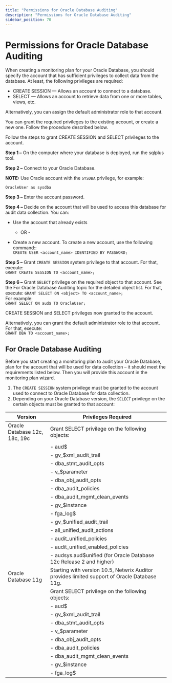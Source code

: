 ```yaml
---
title: "Permissions for Oracle Database Auditing"
description: "Permissions for Oracle Database Auditing"
sidebar_position: 70
---
```


# Permissions for Oracle Database Auditing

When creating a monitoring plan for your Oracle Database, you should specify the account that has
sufficient privileges to collect data from the database. At least, the following privileges are
required:

- CREATE SESSION — Allows an account to connect to a database.
- SELECT — Allows an account to retrieve data from one or more tables, views, etc.

Alternatively, you can assign the default administrator role to that account.

You can grant the required privileges to the existing account, or create a new one. Follow the
procedure described below.

Follow the steps to grant CREATE SESSION and SELECT privileges to the account.

**Step 1 –** On the computer where your database is deployed, run the sqlplus tool.

**Step 2 –** Connect to your Oracle Database.

**NOTE:** Use Oracle account with the `SYSDBA` privilege, for example:

`OracleUser as sysdba`

**Step 3 –** Enter the account password.

**Step 4 –** Decide on the account that will be used to access this database for audit data
collection. You can:

- Use the account that already exists

    - OR -

- Create a new account. To create a new account, use the following command::  
  `CREATE USER <account_name> IDENTIFIED BY PASSWORD;`

**Step 5 –** Grant `CREATE SESSION` system privilege to that account. For that, execute:  
`GRANT CREATE SESSION TO <account_name>;`

**Step 6 –** Grant `SELECT` privilege on the required object to that account. See the For Oracle
Database Auditing topic for the detailed object list. For that, execute:
`GRANT SELECT ON <object> TO <account_name>;`  
For example:  
`GRANT SELECT ON aud$ TO OracleUser;`

CREATE SESSION and SELECT privileges now granted to the account.

Alternatively, you can grant the default administrator role to that account. For that, execute:  
`GRANT DBA TO <account_name>; `

## For Oracle Database Auditing

Before you start creating a monitoring plan to audit your Oracle Database, plan for the account that
will be used for data collection – it should meet the requirements listed below. Then you will
provide this account in the monitoring plan wizard.

1. The `CREATE SESSION` system privilege must be granted to the account used to connect to Oracle
   Database for data collection.
2. Depending on your Oracle Database version, the `SELECT` privilege on the certain objects must be
   granted to that account:

| Version                  | Privileges Required                                                                                                               |
|--------------------------|-----------------------------------------------------------------------------------------------------------------------------------|
| Oracle Database 12c, 18c, 19c | Grant SELECT privilege on the following objects:                                                                               |
|                          | - aud$                                                                                                                            |
|                          | - gv_$xml_audit_trail                                                                                                              |
|                          | - dba_stmt_audit_opts                                                                                                              |
|                          | - v_$parameter                                                                                                                     |
|                          | - dba_obj_audit_opts                                                                                                               |
|                          | - dba_audit_policies                                                                                                               |
|                          | - dba_audit_mgmt_clean_events                                                                                                      |
|                          | - gv_$instance                                                                                                                     |
|                          | - fga_log$                                                                                                                         |
|                          | - gv_$unified_audit_trail                                                                                                          |
|                          | - all_unified_audit_actions                                                                                                        |
|                          | - audit_unified_policies                                                                                                           |
|                          | - audit_unified_enabled_policies                                                                                                   |
|                          | - audsys.aud$unified (for Oracle Database 12c Release 2 and higher)                                                                |
| Oracle Database 11g      | Starting with version 10.5, Netwrix Auditor provides limited support of Oracle Database 11g.                                       |
|                          | Grant SELECT privilege on the following objects:                                                                                   |
|                          | - aud$                                                                                                                            |
|                          | - gv_$xml_audit_trail                                                                                                              |
|                          | - dba_stmt_audit_opts                                                                                                              |
|                          | - v_$parameter                                                                                                                     |
|                          | - dba_obj_audit_opts                                                                                                               |
|                          | - dba_audit_policies                                                                                                               |
|                          | - dba_audit_mgmt_clean_events                                                                                                      |
|                          | - gv_$instance                                                                                                                     |
|                          | - fga_log$                                                                                                                         |
